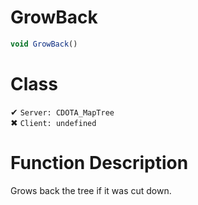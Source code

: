 # GrowBack
```js	
void GrowBack()
```
# Class
✔ `Server: CDOTA_MapTree`  
✖ `Client: undefined`  

# Function Description
Grows back the tree if it was cut down.
